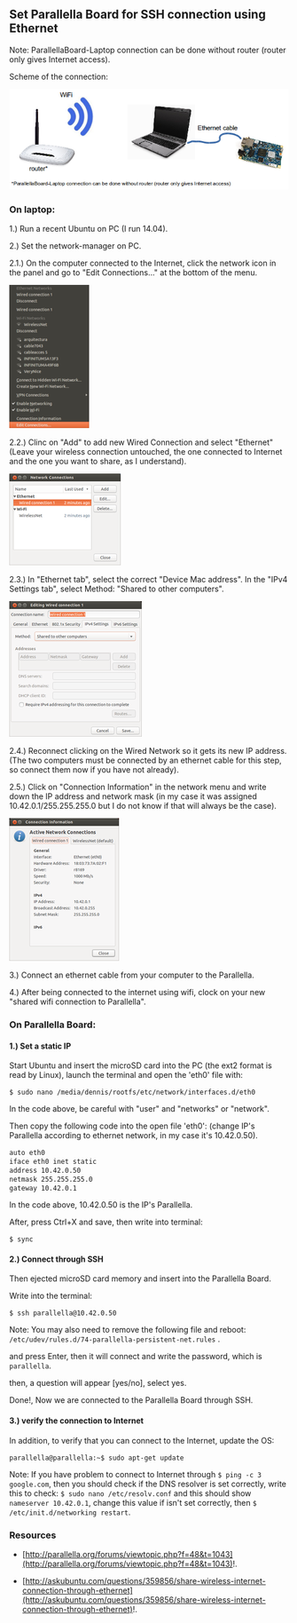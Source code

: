 
## Set Parallella Board for SSH connection using Ethernet ##

Note: ParallellaBoard-Laptop connection can be done without router (router only gives Internet access).

Scheme of the connection:

![image](/posts/parallella/set_parallella_board_for_ssh_connection_using_ethernet/scheme_directly_by_ethernet.png)

### On laptop: ###

1.) Run a recent Ubuntu on PC (I run 14.04).

2.) Set the network-manager on PC.

2.1.) On the computer connected to the Internet, click the network icon in the panel and go to "Edit Connections..." at the bottom of the menu.

![image](/posts/parallella/set_parallella_board_for_ssh_connection_using_ethernet/SetInter0.png)

2.2.) Clinc on "Add" to add new Wired Connection and select "Ethernet" (Leave your wireless connection untouched, the one connected to Internet and the one you want to share, as I understand).

![image](/posts/parallella/set_parallella_board_for_ssh_connection_using_ethernet/SetInter1.png)

2.3.) In "Ethernet tab", select the correct "Device Mac address". In the "IPv4 Settings tab", select Method: "Shared to other computers".

![image](/posts/parallella/set_parallella_board_for_ssh_connection_using_ethernet/SetInter2.png)

2.4.) Reconnect clicking on the Wired Network so it gets its new IP address. (The two computers must be connected by an ethernet cable for this step, so connect them now if you have not already).

2.5.) Click on "Connection Information" in the network menu and write down the IP address and network mask (in my case it was assigned 10.42.0.1/255.255.255.0 but I do not know if that will always be the case).

![image](/posts/parallella/set_parallella_board_for_ssh_connection_using_ethernet/SetInter3.png)

3.) Connect an ethernet cable from your computer to the Parallella.

4.) After being connected to the internet using wifi, clock on your new "shared wifi connection to Parallella".

### On Parallella Board: ###

#### 1.) Set a static IP ####

Start Ubuntu and insert the microSD card into the PC (the ext2 format is read by Linux), launch the terminal and open the 'eth0' file with:

```
$ sudo nano /media/dennis/rootfs/etc/network/interfaces.d/eth0
```

In the code above, be careful with "user" and "networks" or "network".

Then copy the following code into the open file 'eth0': (change IP's Parallella according to ethernet network, in my case it's 10.42.0.50).

```
auto eth0 
iface eth0 inet static 
address 10.42.0.50 
netmask 255.255.255.0 
gateway 10.42.0.1 
```

In the code above, 10.42.0.50 is the IP's Parallella.

After, press Ctrl+X and save, then write into terminal:

```
$ sync
```

#### 2.) Connect through SSH ####

Then ejected microSD card memory and insert into the Parallella Board.

Write into the terminal:

```
$ ssh parallella@10.42.0.50 
```

Note: You may also need to remove the following file and reboot: ```/etc/udev/rules.d/74-parallella-persistent-net.rules``` .

and press Enter, then it will connect and write the password, which is ```parallella```.

then, a question will appear [yes/no], select yes.

Done!, Now we are connected to the Parallella Board through SSH.

#### 3.) verify the connection to Internet ####

In addition, to verify that you can connect to the Internet, update the OS:

```
parallella@parallella:~$ sudo apt-get update
```

Note: If you have problem to connect to Internet through ```$ ping -c 3 google.com```, then you should check if the DNS resolver is set correctly, write this to check: ```$ sudo nano /etc/resolv.conf``` and this should show ```nameserver 10.42.0.1```, change this value if isn't set correctly, then ```$ /etc/init.d/networking restart```.

### Resources ###

- [http://parallella.org/forums/viewtopic.php?f=48&t=1043](http://parallella.org/forums/viewtopic.php?f=48&t=1043)!.

- [http://askubuntu.com/questions/359856/share-wireless-internet-connection-through-ethernet](http://askubuntu.com/questions/359856/share-wireless-internet-connection-through-ethernet)!.


